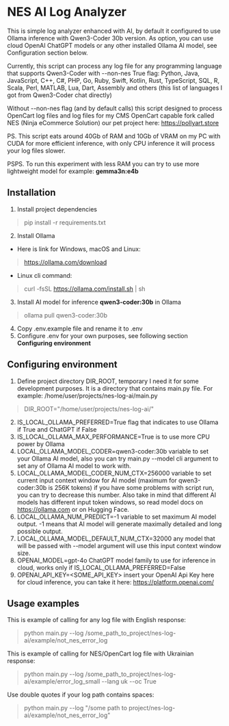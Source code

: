 # NES AI Log Analyzer

This is simple log analyzer enhanced with AI, by default it configured to use Ollama inference with Qwen3-Coder 30b version.
As option, you can use cloud OpenAI ChatGPT models or any other installed Ollama AI model, see Configuration section below.

Currently, this script can process any log file for any programming language that supports Qwen3-Coder with --non-nes True flag: 
Python, Java, JavaScript, C++, C#, PHP, Go, Ruby, Swift, Kotlin, Rust, TypeScript, SQL, R, Scala, Perl, MATLAB, Lua, 
Dart, Assembly and others (this list of languages I got from Qwen3-Coder chat directly)

Without --non-nes flag (and by default calls) this script designed to process OpenCart log files and log files for my CMS OpenCart capable 
fork called NES (Ninja eCommerce Solution) our pet project here: https://pollyart.store 

PS. This script eats around 40Gb of RAM and 10Gb of VRAM on my PC with CUDA for more efficient inference,
with only CPU inference it will process your log files slower.

PSPS. To run this experiment with less RAM you can try to use more lightweight model for example: **gemma3n:e4b**

## Installation

1. Install project dependencies
> pip install -r requirements.txt

2. Install Ollama
- Here is link for Windows, macOS and Linux:

> https://ollama.com/download

- Linux cli command:
> curl -fsSL https://ollama.com/install.sh | sh

3. Install AI model for inference **qwen3-coder:30b** in Ollama
> ollama pull qwen3-coder:30b

4. Copy .env.example file and rename it to .env
5. Configure .env for your own purposes, see following section **Configuring environment**
 
## Configuring environment

1. Define project directory DIR_ROOT, temporary I need it for some development purposes. 
It is a directory that contains main.py file. For example: /home/user/projects/nes-log-ai/main.py
> DIR_ROOT="/home/user/projects/nes-log-ai/"
2. IS_LOCAL_OLLAMA_PREFERRED=True flag that indicates to use Ollama if True and ChatGPT if False
3. IS_LOCAL_OLLAMA_MAX_PERFORMANCE=True is to use more CPU power by Ollama
4. LOCAL_OLLAMA_MODEL_CODER=qwen3-coder:30b variable to set your Ollama AI model, also you can try main.py --model cli 
argument to set any of Ollama AI model to work with.
5. LOCAL_OLLAMA_MODEL_CODER_NUM_CTX=256000 variable to set current input context window for AI model (maximum for 
qwen3-coder:30b is 256K tokens) if you have some problems with script run, you can try to decrease this number. 
Also take in mind that different AI models has different input token windows, so read model docs on https://ollama.com or on Hugging Face. 
6. LOCAL_OLLAMA_NUM_PREDICT=-1 variable to set maximum AI model output. -1 means that AI model will generate maximally detailed and long possible output.
7. LOCAL_OLLAMA_MODEL_DEFAULT_NUM_CTX=32000 any model that will be passed with --model argument will use this input context window size.
8. OPENAI_MODEL=gpt-4o ChatGPT model family to use for inference in cloud, works only if IS_LOCAL_OLLAMA_PREFERRED=False 
9. OPENAI_API_KEY=<SOME_API_KEY> insert your OpenAI Api Key here for cloud inference, you can take it here: https://platform.openai.com/ 


## Usage examples

This is example of calling for any log file with English response: 
> python main.py --log /some_path_to_project/nes-log-ai/example/not_nes_error_log

This is example of calling for NES/OpenCart log file with Ukrainian response: 
> python main.py --log /some_path_to_project/nes-log-ai/example/error_log_small --lang uk --oc True

Use double quotes if your log path contains spaces:
> python main.py --log "/some path to project/nes-log-ai/example/not_nes_error_log"
